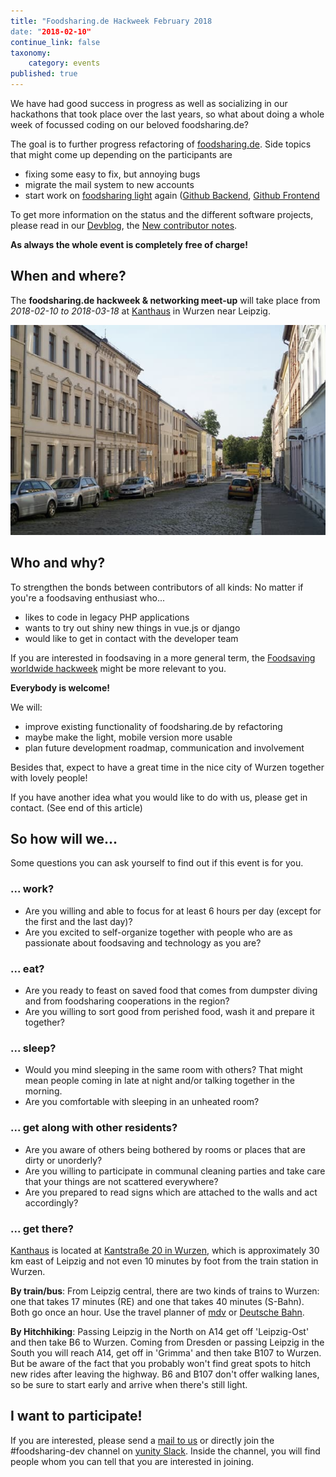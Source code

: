 ```yaml
---
title: "Foodsharing.de Hackweek February 2018
date: "2018-02-10"
continue_link: false
taxonomy:
    category: events
published: true
---
```


We have had good success in progress as well as socializing in our hackathons that took place over the last years, so what about doing a whole week of focussed coding on our beloved foodsharing.de?

The goal is to further progress refactoring of [foodsharing.de](https://foodsharing.de).
Side topics that might come up depending on the participants are
  * fixing some easy to fix, but annoying bugs
  * migrate the mail system to new accounts
  * start work on [foodsharing light](https://beta.light.foodsharing.de) again ([Github Backend](https://github.com/foodsharing-dev/foodsharing-django-api), [Github Frontend](https://github.com/foodsharing-dev/foodsharing-light)

To get more information on the status and the different software projects, please read in our [Devblog](https://devblog.foodsharing.de), the [New contributor notes](https://devblog.foodsharing.de/2017/10/12/new-contributor-notes.html).

**As always the whole event is completely free of charge!**

## When and where?

The **foodsharing.de hackweek & networking meet-up** will take place from _2018-02-10 to 2018-03-18_ at [Kanthaus](https://kanthaus.online) in Wurzen near Leipzig.

![Kantstraße in summer](kantstrasse.jpg)

## Who and why?

To strengthen the bonds between contributors of all kinds: No matter if you're a foodsaving enthusiast who...
- likes to code in legacy PHP applications
- wants to try out shiny new things in vue.js or django
- would like to get in contact with the developer team

If you are interested in foodsaving in a more general term, the [Foodsaving worldwide hackweek](../2018-02-24-fsww-hackweek) might be more relevant to you.

**Everybody is welcome!**

We will:
- improve existing functionality of foodsharing.de by refactoring
- maybe make the light, mobile version more usable
- plan future development roadmap, communication and involvement

Besides that, expect to have a great time in the nice city of Wurzen together with lovely people!

If you have another idea what you would like to do with us, please get in contact. (See end of this article)

## So how will we...

Some questions you can ask yourself to find out if this event is for you.

### ... work?

- Are you willing and able to focus for at least 6 hours per day (except for the first and the last day)?
- Are you excited to self-organize together with people who are as passionate about foodsaving and technology as you are?

### ... eat?

- Are you ready to feast on saved food that comes from dumpster diving and from foodsharing cooperations in the region?
- Are you willing to sort good from perished food, wash it and prepare it together?

### ... sleep?

- Would you mind sleeping in the same room with others? That might mean people coming in late at night and/or talking together in the morning.
- Are you comfortable with sleeping in an unheated room?

### ... get along with other residents?

- Are you aware of others being bothered by rooms or places that are dirty or unorderly?
- Are you willing to participate in communal cleaning parties and take care that your things are not scattered everywhere?
- Are you prepared to read signs which are attached to the walls and act accordingly?

### ... get there?

[Kanthaus](https://kanthaus.online) is located at [Kantstraße 20 in Wurzen](https://www.openstreetmap.org/way/99897633#map=19/51.36711/12.74075), which is approximately 30 km east of Leipzig and not even 10 minutes by foot from the train station in Wurzen.

**By train/bus**: From Leipzig central, there are two kinds of trains to Wurzen: one that takes 17 minutes (RE) and one that takes 40 minutes (S-Bahn). Both go once an hour. Use the travel planner of [mdv](https://www.mdv.de/fahren/fahrtenplaner) or [Deutsche Bahn](http://www.deutschebahn.com/).

**By Hitchhiking**: Passing Leipzig in the North on A14 get off 'Leipzig-Ost' and then take B6 to Wurzen.
Coming from Dresden or passing Leipzig in the South you will reach A14, get off in 'Grimma' and then take B107 to Wurzen.
But be aware of the fact that you probably won't find great spots to hitch new rides after leaving the highway. B6 and B107 don't offer walking lanes, so be sure to start early and arrive when there's still light.

## I want to participate!

If you are interested, please send a [mail to us](mailto:foodsharing-dev@yunity.org) or directly join the #foodsharing-dev channel on [yunity Slack](https://slackin.yunity.org). Inside the channel, you will find people whom you can tell that you are interested in joining.
